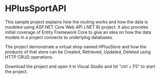 # HPlusSportAPI

This sample project explains how the routing works and how the data is modeled using ASP.NET Core Web API (.NET 6) project.
It also provides initial coverage of Entity Framework Core to give an idea on how the data models in a project connects to underlying databases.


The project demonstrate a virtual shop named HPlusStore and how the products of that store can be Created, Retrieved, Updated, Deleted using HTTP CRUD operations.

Download the project and open it in Visual Studio and hit "ctrl + F5" to start the project.

